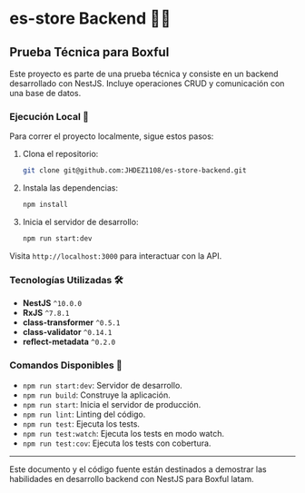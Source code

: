 # es-store Backend 🛒✨

## Prueba Técnica para Boxful

Este proyecto es parte de una prueba técnica y consiste en un backend desarrollado con NestJS. Incluye operaciones CRUD y comunicación con una base de datos.

### Ejecución Local 🚀

Para correr el proyecto localmente, sigue estos pasos:

1. Clona el repositorio:
   ```bash
   git clone git@github.com:JHDEZ1108/es-store-backend.git
   ```
2. Instala las dependencias:
   ```bash
   npm install
   ```
3. Inicia el servidor de desarrollo:
   ```bash
   npm run start:dev
   ```

Visita `http://localhost:3000` para interactuar con la API.

### Tecnologías Utilizadas 🛠

- **NestJS** `^10.0.0`
- **RxJS** `^7.8.1`
- **class-transformer** `^0.5.1`
- **class-validator** `^0.14.1`
- **reflect-metadata** `^0.2.0`

### Comandos Disponibles 📜

- `npm run start:dev`: Servidor de desarrollo.
- `npm run build`: Construye la aplicación.
- `npm run start`: Inicia el servidor de producción.
- `npm run lint`: Linting del código.
- `npm run test`: Ejecuta los tests.
- `npm run test:watch`: Ejecuta los tests en modo watch.
- `npm run test:cov`: Ejecuta los tests con cobertura.

---

Este documento y el código fuente están destinados a demostrar las habilidades en desarrollo backend con NestJS para Boxful latam.
```
